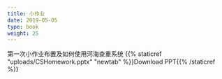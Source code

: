 ```yaml
---
title: 小作业
date: 2019-05-05
type: book
weight: 25
---
```

第一次小作业布置及如何使用河海查重系统
{{% staticref "uploads/CSHomework.pptx" "newtab" %}}Download PPT{{% /staticref %}}